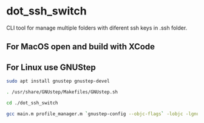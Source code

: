 # dot_ssh_switch

CLI tool for manage multiple folders with diferent ssh keys in .ssh folder.

## For MacOS open and build with XCode

## For Linux use GNUStep

```bash
sudo apt install gnustep gnustep-devel

. /usr/share/GNUstep/Makefiles/GNUstep.sh

cd ./dot_ssh_switch

gcc main.m profile_manager.m `gnustep-config --objc-flags` -lobjc -lgnustep-base -std=c11 -o dot_ssh_switch
```
